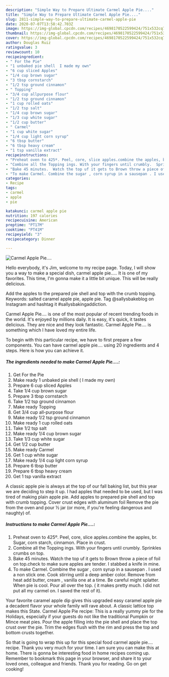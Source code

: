 ```yaml
---
description: "Simple Way to Prepare Ultimate Carmel Apple Pie...."
title: "Simple Way to Prepare Ultimate Carmel Apple Pie...."
slug: 2811-simple-way-to-prepare-ultimate-carmel-apple-pie
date: 2020-07-07T13:58:42.703Z
image: https://img-global.cpcdn.com/recipes/4698170522599424/751x532cq70/carmel-apple-pie-recipe-main-photo.jpg
thumbnail: https://img-global.cpcdn.com/recipes/4698170522599424/751x532cq70/carmel-apple-pie-recipe-main-photo.jpg
cover: https://img-global.cpcdn.com/recipes/4698170522599424/751x532cq70/carmel-apple-pie-recipe-main-photo.jpg
author: Douglas Ruiz
ratingvalue: 3
reviewcount: 10
recipeingredient:
- " For the Pie"
- "1 unbaked pie shell  I made my own"
- "6 cup sliced Apples"
- "1/4 cup brown sugar"
- "3 tbsp cornstarch"
- "1/2 tsp ground cinnamon"
- " Topping"
- "3/4 cup allpurpose flour"
- "1/2 tsp ground cinnamon"
- "1 cup rolled oats"
- "1/2 tsp salt"
- "1/4 cup brown sugar"
- "1/3 cup white sugar"
- "1/2 cup butter"
- " Carmel"
- "1 cup white sugar"
- "1/4 cup light corn syrup"
- "6 tbsp butter"
- "6 tbsp heavy cream"
- "1 tsp vanilla extract"
recipeinstructions:
- "Preheat oven to 425º. Peel, core, slice apples.combine the apples, br. Sugar, corn starch, cinnamon.  Place in crust."
- "Combine all the Topping ings. With your fingers until crumbly.  Sprinkles crumbs on top."
- "Bake 45 minutes.  Watch the top uf it gets to Brown throw a piece of foil on top.check to make sure apples are tender. I stabbed a knife in mine."
- "To make Carmel. Combine the sugar , corn syrup in a sausepan . I used a non stick one. Cook stirring until a deep amber color.  Remove from heat add butter, cream , vanilla one at a time. Be careful might splatter. When pie is cool.  Pour all over the top. ( it makes pretty much.  I did not put all my carmel on. I saved the rest of it)."
categories:
- Recipe
tags:
- carmel
- apple
- pie

katakunci: carmel apple pie 
nutrition: 197 calories
recipecuisine: American
preptime: "PT17M"
cooktime: "PT41M"
recipeyield: "3"
recipecategory: Dinner

---
```



![Carmel Apple Pie....](https://img-global.cpcdn.com/recipes/4698170522599424/751x532cq70/carmel-apple-pie-recipe-main-photo.jpg)

Hello everybody, it's Jim, welcome to my recipe page. Today, I will show you a way to make a special dish, carmel apple pie..... It is one of my favorites. This time, I'm gonna make it a little bit unique. This will be really delicious.

Add the apples to the prepared pie shell and top with the crumb topping. Keywords: salted caramel apple pie, apple pie. Tag @sallysbakeblog on Instagram and hashtag it #sallysbakingaddiction.

Carmel Apple Pie.... is one of the most popular of recent trending foods in the world. It's enjoyed by millions daily. It is easy, it's quick, it tastes delicious. They are nice and they look fantastic. Carmel Apple Pie.... is something which I have loved my entire life.


To begin with this particular recipe, we have to first prepare a few components. You can have carmel apple pie.... using 20 ingredients and 4 steps. Here is how you can achieve it.

<!--inarticleads1-->

##### The ingredients needed to make Carmel Apple Pie....:

1. Get  For the Pie
1. Make ready 1 unbaked pie shell ( I made my own)
1. Prepare 6 cup sliced Apples
1. Take 1/4 cup brown sugar
1. Prepare 3 tbsp cornstarch
1. Take 1/2 tsp ground cinnamon
1. Make ready  Topping
1. Get 3/4 cup all-purpose flour
1. Make ready 1/2 tsp ground cinnamon
1. Make ready 1 cup rolled oats
1. Take 1/2 tsp salt
1. Make ready 1/4 cup brown sugar
1. Take 1/3 cup white sugar
1. Get 1/2 cup butter
1. Make ready  Carmel
1. Get 1 cup white sugar
1. Make ready 1/4 cup light corn syrup
1. Prepare 6 tbsp butter
1. Prepare 6 tbsp heavy cream
1. Get 1 tsp vanilla extract


A classic apple pie is always at the top of our fall baking list, but this year we are deciding to step it up. I had apples that needed to be used, but I was tired of making plain apple pie. Add apples to prepared pie shell and top with crumb topping. Cover crust edges with aluminum foil Remove the pie from the oven and pour ½ jar (or more, if you&#39;re feeling dangerous and naughty) of. 

<!--inarticleads2-->

##### Instructions to make Carmel Apple Pie....:

1. Preheat oven to 425º. Peel, core, slice apples.combine the apples, br. Sugar, corn starch, cinnamon.  Place in crust.
1. Combine all the Topping ings. With your fingers until crumbly.  Sprinkles crumbs on top.
1. Bake 45 minutes.  Watch the top uf it gets to Brown throw a piece of foil on top.check to make sure apples are tender. I stabbed a knife in mine.
1. To make Carmel. Combine the sugar , corn syrup in a sausepan . I used a non stick one. Cook stirring until a deep amber color.  Remove from heat add butter, cream , vanilla one at a time. Be careful might splatter. When pie is cool.  Pour all over the top. ( it makes pretty much.  I did not put all my carmel on. I saved the rest of it).


Your favorite caramel apple dip gives this upgraded easy caramel apple pie a decadent flavor your whole family will rave about. A classic lattice top makes this State. Carmel Apple Pie recipe: This is a really yummy pie for the Holidays, especially if your guests do not like the traditional Pumpkin or Mince meat pies. Pour the apple filling into the pie shell and place the top crust over the pie. Trim the edges flush with the rim and press the top and bottom crusts together. 

So that is going to wrap this up for this special food carmel apple pie.... recipe. Thank you very much for your time. I am sure you can make this at home. There is gonna be interesting food in home recipes coming up. Remember to bookmark this page in your browser, and share it to your loved ones, colleague and friends. Thank you for reading. Go on get cooking!
